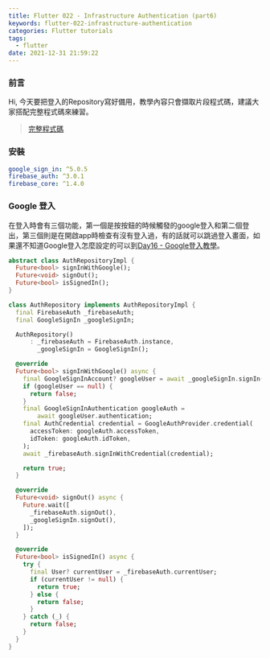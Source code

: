 ```yaml
---
title: Flutter 022 - Infrastructure Authentication (part6)
keywords: flutter-022-infrastructure-authentication
categories: Flutter tutorials
tags:
  - flutter
date: 2021-12-31 21:59:22
---
```

### 前言
Hi, 今天要把登入的Repository寫好備用，教學內容只會擷取片段程式碼，建議大家搭配完整程式碼來練習。

> [完整程式碼](https://github.com/Daviswww/stunning_tribble/tree/day22)
<!-- more -->
### 安裝
```yaml
google_sign_in: ^5.0.5
firebase_auth: ^3.0.1
firebase_core: ^1.4.0
```

### Google 登入
在登入時會有三個功能，第一個是按按鈕的時候觸發的google登入和第二個登出，第三個則是在開啟app時檢查有沒有登入過，有的話就可以跳過登入畫面，如果還不知道Google登入怎麼設定的可以到[Day16 - Google登入教學](https://ithelp.ithome.com.tw/articles/10259691)。

```dart
abstract class AuthRepositoryImpl {
  Future<bool> signInWithGoogle();
  Future<void> signOut();
  Future<bool> isSignedIn();
}

class AuthRepository implements AuthRepositoryImpl {
  final FirebaseAuth _firebaseAuth;
  final GoogleSignIn _googleSignIn;

  AuthRepository()
      : _firebaseAuth = FirebaseAuth.instance,
        _googleSignIn = GoogleSignIn();

  @override
  Future<bool> signInWithGoogle() async {
    final GoogleSignInAccount? googleUser = await _googleSignIn.signIn();
    if (googleUser == null) {
      return false;
    }
    final GoogleSignInAuthentication googleAuth =
        await googleUser.authentication;
    final AuthCredential credential = GoogleAuthProvider.credential(
      accessToken: googleAuth.accessToken,
      idToken: googleAuth.idToken,
    );
    await _firebaseAuth.signInWithCredential(credential);

    return true;
  }

  @override
  Future<void> signOut() async {
    Future.wait([
      _firebaseAuth.signOut(),
      _googleSignIn.signOut(),
    ]);
  }

  @override
  Future<bool> isSignedIn() async {
    try {
      final User? currentUser = _firebaseAuth.currentUser;
      if (currentUser != null) {
        return true;
      } else {
        return false;
      }
    } catch (_) {
      return false;
    }
  }
}

```
